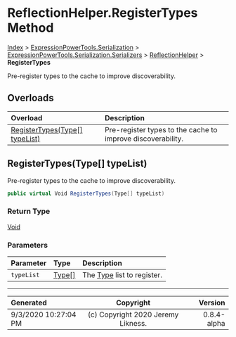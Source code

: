 ﻿# ReflectionHelper.RegisterTypes Method

[Index](../index.md) > [ExpressionPowerTools.Serialization](ExpressionPowerTools.Serialization.a.md) > [ExpressionPowerTools.Serialization.Serializers](ExpressionPowerTools.Serialization.Serializers.n.md) > [ReflectionHelper](ExpressionPowerTools.Serialization.Serializers.ReflectionHelper.cs.md) > **RegisterTypes**

Pre-register types to the cache to improve discoverability.

## Overloads

| Overload | Description |
| :-- | :-- |
| [RegisterTypes(Type[] typeList)](#registertypestype[]-typelist) | Pre-register types to the cache to improve discoverability. |
## RegisterTypes(Type[] typeList)

Pre-register types to the cache to improve discoverability.

```csharp
public virtual Void RegisterTypes(Type[] typeList)
```

### Return Type

 [Void](https://docs.microsoft.com/dotnet/api/system.void) 

### Parameters

| Parameter | Type | Description |
| :-- | :-- | :-- |
| `typeList` | [Type[]](https://docs.microsoft.com/dotnet/api/system.type[]) | The [Type](https://docs.microsoft.com/dotnet/api/system.type) list to register. |



---

| Generated | Copyright | Version |
| :-- | :-: | --: |
| 9/3/2020 10:27:04 PM | (c) Copyright 2020 Jeremy Likness. | 0.8.4-alpha |
